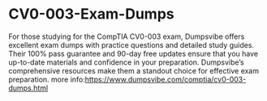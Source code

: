 # CV0-003-Exam-Dumps
For those studying for the CompTIA CV0-003 exam, Dumpsvibe offers excellent exam dumps with practice questions and detailed study guides. Their 100% pass guarantee and 90-day free updates ensure that you have up-to-date materials and confidence in your preparation. Dumpsvibe’s comprehensive resources make them a standout choice for effective exam preparation.
more info:https://www.dumpsvibe.com/comptia/cv0-003-dumps.html
